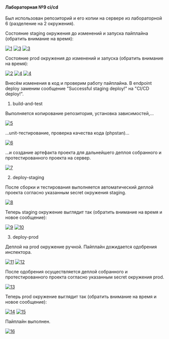 #### Лабораторная №9 ci/cd
Был использован репозиторий и его копии на сервере из лабораторной 6 (разделение на 2 окружения).

Состояние staging окружения до изменений и запуска пайплайна (обратить внимание на время):

<a href="https://ibb.co/tK6TqZv"><img src="https://i.ibb.co/LRyXxQc/1.png" alt="1" border="0"></a>
<a href="https://ibb.co/kHkgqLh"><img src="https://i.ibb.co/NVQ6W0L/3.png" alt="3" border="0"></a>
<a href="https://ibb.co/gMvL6wp"><img src="https://i.ibb.co/3yf9kWq/3.png" alt="3" border="0"></a>

Состояние prod окружения до изменений и запуска (обратить внимание на время):

<a href="https://ibb.co/MnxgFK0"><img src="https://i.ibb.co/G74dzGS/2.png" alt="2" border="0"></a>
<a href="https://ibb.co/0nJn1p6"><img src="https://i.ibb.co/D1K1mPv/4.png" alt="4" border="0"></a>
<a href="https://ibb.co/XXcpmpP"><img src="https://i.ibb.co/fMjtmtW/4.png" alt="4" border="0"></a>

Внесём изменения в код и проверим работу пайплайна. В endpoint deploy заменим сообщение "Successful staging deploy!" на "CI/CD deploy!".

1) build-and-test

Выполняется копирование репозитория, установка зависимостей,... 

<a href="https://ibb.co/rpMDmtx"><img src="https://i.ibb.co/wQC5RLS/5.png" alt="5" border="0"></a>

...unit-тестирование, проверка качества кода (phpstan)...

<a href="https://ibb.co/J5m7298"><img src="https://i.ibb.co/V2JSDsb/6.png" alt="6" border="0"></a>

...и создание артефакта проекта для дальнейшего деплоя собранного и протестированного проекта на сервер.

<a href="https://ibb.co/kGYg552"><img src="https://i.ibb.co/Bf8Vcc2/7.png" alt="7" border="0"></a>

2) deploy-staging

После сборки и тестирования выполняется автоматический деплой проекта согласно указанным secret окружения staging.

<a href="https://ibb.co/xsJHz1F"><img src="https://i.ibb.co/VN2mMgw/8.png" alt="8" border="0"></a>

Теперь staging окружение выглядит так (обратить внимание на время и новое сообщение):

<a href="https://ibb.co/R2ydJPb"><img src="https://i.ibb.co/v1YRMmq/9.png" alt="9" border="0"></a>
<a href="https://imgbb.com/"><img src="https://i.ibb.co/WtHjG0M/10.png" alt="10" border="0"></a>

3) deploy-prod

Деплой на prod окружение ручной. Пайплайн дожидается одобрения инспектора.

<a href="https://ibb.co/FYFLx0L"><img src="https://i.ibb.co/Zg0pLYp/11.png" alt="11" border="0"></a>
<a href="https://ibb.co/MGgb7jV"><img src="https://i.ibb.co/nnwTjVc/12.png" alt="12" border="0"></a>

После одобрения осуществляется деплой собранного и протестированного проекта согласно указанным secret окружения prod.

<a href="https://ibb.co/tKJ0bzD"><img src="https://i.ibb.co/xL7nMY6/13.png" alt="13" border="0"></a>

Теперь prod окружение выглядит так (обратить внимание на время и новое сообщение):

<a href="https://ibb.co/GHRjZJW"><img src="https://i.ibb.co/FHztQW5/14.png" alt="14" border="0"></a>
<a href="https://ibb.co/C8LQWKq"><img src="https://i.ibb.co/qj6pxYz/15.png" alt="15" border="0"></a>

Пайплайн выполнен.

<a href="https://ibb.co/6XGDbVr"><img src="https://i.ibb.co/Y0Jf8YP/16.png" alt="16" border="0"></a>